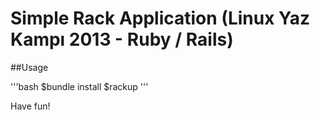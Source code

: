 Simple Rack Application (Linux Yaz Kampı 2013 - Ruby / Rails)
===

##Usage

'''bash
$bundle install
$rackup
'''


Have fun!